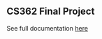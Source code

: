 ## CS362 Final Project

See full documentation [here](https://docs.google.com/document/d/1hURGaBNTjoD-EYixm-bc1T4goJkWUCwUfBl5qIHRoxY/edit?usp=sharing)
